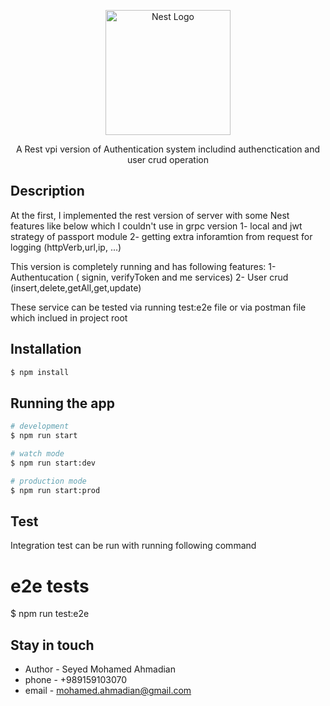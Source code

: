 <p align="center">
  <a href="http://nestjs.com/" target="blank"><img src="https://nestjs.com/img/logo-small.svg" width="200" alt="Nest Logo" /></a>
</p>

[circleci-image]: https://img.shields.io/circleci/build/github/nestjs/nest/master?token=abc123def456
[circleci-url]: https://circleci.com/gh/nestjs/nest

  <p align="center">
  A Rest vpi version of Authentication system includind authenctication and user crud operation
  </p>

## Description

At the first, I implemented the rest version of server with some  Nest features like below which I couldn't use in grpc version
1- local and jwt strategy of passport module
2- getting extra inforamtion from request for logging (httpVerb,url,ip, ...)

This version is completely running and has following features:
1- Authentucation ( signin, verifyToken and me services)
2- User crud (insert,delete,getAll,get,update)

These service can be tested via running test:e2e file or via postman file which inclued in project root

## Installation

```bash
$ npm install
```

## Running the app

```bash
# development
$ npm run start

# watch mode
$ npm run start:dev

# production mode
$ npm run start:prod
```

## Test

Integration test can be run with running following command
# e2e tests
$ npm run test:e2e


## Stay in touch

- Author - Seyed Mohamed Ahmadian
- phone  - +989159103070
- email  - mohamed.ahmadian@gmail.com
